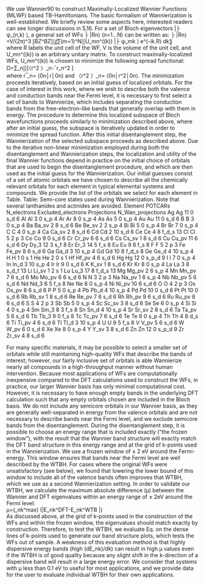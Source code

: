 We use Wannier90 to construct Maximally-Localized Wannier Functions (MLWF) based TB-Hamiltonians. The basic formalism of Wannierization is well-established. We briefly review some aspects here, interested readers can see longer discussions in 5,16. For a set of Bloch eigenvectors |├ ψ_(n,k) ⟩, a general set of WFs ├ |Rn⟩ (n=1...N) can be written as:
├ |Rn⟩=V/(2π)^3  ∫_BZ^BZ▒〖∑_(m=1)^N▒U_mn^((k)) |├ ψ_mk ⟩ e^(-ik.R) dk〗							
where R labels the unit cell of the WF, V is the volume of the unit cell, and U_mn^((k)) is an arbitrary unitary matrix. To construct maximally-localized WFs, U_mn^((k)) is chosen to minimize the following spread functional:
Ω=∑_n▒[〈r^2 〉_n-¯r_n^2 ] 										
where r ̅_n= ⟨0n│r│0n⟩ and 〈r^2 〉_n= ⟨0n│r^2│0n⟩. The minimization proceeds iteratively, based on an initial guess of localized orbitals.
For the case of interest in this work, where we wish to describe both the valence and conduction bands near the Fermi level, it is necessary to first select a set of bands to Wannierize, which includes separating the conduction bands from the free-electron-like bands that generally overlap with them in energy. The procedure to determine this localized subspace of Bloch wavefunctions proceeds similarly to minimization described above, where after an initial guess, the subspace is iteratively updated in order to minimize the spread function. After this initial disentanglement step, the Wannierization of the selected subspace proceeds as described above.
Due to the iterative non-linear minimization employed during both the disentanglement and Wannierization steps, the localization and utility of the final Wannier functions depend in practice on the initial choice of orbitals that are used to begin the disentanglement procedure, and which are then used as the initial guess for the Wannierization. Our initial guesses consist of a set of atomic orbitals we have chosen to describe all the chemically relevant orbitals for each element in typical elemental systems and compounds. We provide the list of the orbitals we select for each element in Table.
Table: Semi-core states used during Wannierization. Note that several lanthanides and actinides are avoided.
Element	POTCARs	N_electrons	Excluded_electrons	Projections	N_Wan_projections
Ag	Ag	11	0	s_d	6
Al	Al	3	0	s_p	4
Ar	Ar	8	0	s_p	4
As	As	5	0	s_p	4
Au	Au	11	0	s_d	6
B	B	3	0	s_p	4
Ba	Ba_sv	2	8	s_d	6
Be	Be_sv	2	2	s_p	4
Bi	Bi	5	0	s_p	4
Br	Br	7	0	s_p	4
C	C	4	0	s_p	4
Ca	Ca_sv	2	8	s_d	6
Cd	Cd	2	10	s_d	6
Ce	Ce	4	8	f_d_s	13
Cl	Cl	5	2	p	3
Co	Co	9	0	s_d	6
Cr	Cr_pv	6	6	s_d	6
Cs	Cs_sv	1	8	s_d	6
Cu	Cu_pv	11	6	s_d	6
Dy	Dy_3	12	3	s_f	8
Er	Er_3	14	5	f_s	8
Eu	Eu	9	8	f_s	8
F	F	5	2	p	3
Fe	Fe_pv	8	6	s_d	6
Ga	Ga_d	3	10	s_p	4
Gd	Gd	10	8	f_d_s	8
Ge	Ge_d	4	10	s_p	4
H	H	1	0	s	1
He	He	2	0	s	1
Hf	Hf_pv	4	6	s_d	6
Hg	Hg	12	0	s_p_d	9
I	I	7	0	s_p	4
In	In_d	3	10	s_p	4
Ir	Ir	9	0	s_d	6
K	K_sv	1	8	s_d	6
Kr	Kr	8	0	s_p	4
La	La	3	8	s_d_f	13
Li	Li_sv	1	2	s	1
Lu	Lu_3	17	8	f_d_s	13
Mg	Mg_pv	2	6	s_p	4
Mn	Mn_pv	7	6	s_d	6
Mo	Mo_pv	6	6	s_d	6
N	N	3	2	p	3
Na	Na_pv	1	6	s_p	4
Nb	Nb_pv	5	6	s_d	6
Nd	Nd_3	6	5	f_s	8
Ne	Ne	8	0	s_p	4
Ni	Ni_pv	10	6	s_d	6
O	O	4	2	p	3
Os	Os_pv	8	6	s_d	6
P	P	5	0	s_p	4
Pb	Pb_d	4	10	s_p	4
Pd	Pd	10	0	s_d	6
Pt	Pt	10	0	s_d	6
Rb	Rb_sv	1	8	s_d	6
Re	Re_pv	7	6	s_d	6
Rh	Rh_pv	9	6	s_d	6
Ru	Ru_pv	8	6	s_d	6
S	S	4	2	p	3
Sb	Sb	5	0	s_p	4
Sc	Sc_sv	3	8	s_d	6
Se	Se	6	0	s_p	4
Si	Si	4	0	s_p	4
Sm	Sm_3	8	3	f_s	8
Sn	Sn_d	4	10	s_p	4
Sr	Sr_sv	2	8	s_d	6
Ta	Ta_pv	5	6	s_d	6
Tb	Tb_3	9	0	f_s	8
Tc	Tc_pv	7	6	s_d	6
Te	Te	6	0	s_p	4
Th	Th	4	8	d_s	6
Ti	Ti_pv	4	6	s_d	6
Tl	Tl_d	3	10	s_p	4
U	U	9	5	f_s	8
V	V_pv	5	6	s_d	6
W	W_pv	6	0	s_d	6
Xe	Xe	8	0	s_p	4
Y	Y_sv	3	8	s_d	6
Zn	Zn	12	0	s_p_d	9
Zr	Zr_sv	4	8	s_d	6

 For many specific materials, it may be possible to select a smaller set of orbitals while still maintaining high-quality WFs that describe the bands of interest; however, our fairly inclusive set of orbitals is able Wannierize nearly all compounds in a high-throughput manner without human intervention. Because most applications of WFs are computationally inexpensive compared to the DFT calculations used to construct the WFs, in practice, our larger Wannier basis has only minimal computational cost. However, it is necessary to have enough empty bands in the underlying DFT calculation such that any empty orbitals chosen are included in the Bloch basis. We do not include any semicore orbitals in our Wannier basis, as they are generally well-separated in energy from the valence orbitals and are not necessary to describe bands near the Fermi level, and we exclude semicore bands from the disentanglement.
 During the disentanglement step, it is possible to choose an energy range that is included exactly (“the frozen window”), with the result that the Wannier band structure will exactly match the DFT band structure in this energy range and at the grid of k-points used in the Wannierization. We use a frozen window of ± 2 eV around the Fermi-energy. This window ensures that bands near the Fermi level are well described by the WTBH. For cases where the original WFs were unsatisfactory (see below), we found that lowering the lower bound of this window to include all of the valence bands often improves that WTBH, which we use as a second Wannierization setting. In order to validate our WTBH, we calculate the maximum absolute difference (μ) between the Wannier and DFT eigenvalues within an energy range of ± 2eV around the Fermi level:		
μ=(_nk^max) (|E_nk^DFT-E_nk^WTB |) 									
As discussed above, at the grid of k-points used in the construction of the WFs and within the frozen window, the eigenvalues should match exactly by construction. Therefore, to test the WTBH, we evaluate Eq. on the dense lines of k-points used to generate our band structure plots, which tests the WFs out of sample. A weakness of this evaluation method is that highly dispersive energy bands (high (dE_nk)/dk) can result in high μ values even if the WTBH is of good quality because any slight shift in the k-direction of a dispersive band will result in a large energy error. We consider that systems with μ less than 0.1 eV to useful for most applications, and we provide data for the user to evaluate individual WTBH for their own applications.
